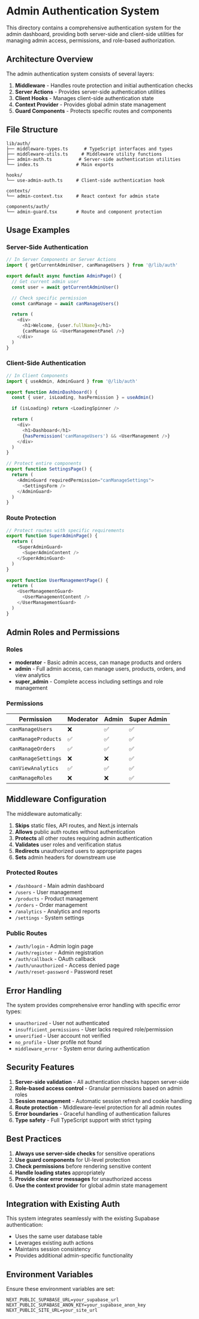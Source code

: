 # Admin Authentication System

This directory contains a comprehensive authentication system for the admin dashboard, providing both server-side and client-side utilities for managing admin access, permissions, and role-based authorization.

## Architecture Overview

The admin authentication system consists of several layers:

1. **Middleware** - Handles route protection and initial authentication checks
2. **Server Actions** - Provides server-side authentication utilities
3. **Client Hooks** - Manages client-side authentication state
4. **Context Provider** - Provides global admin state management
5. **Guard Components** - Protects specific routes and components

## File Structure

```
lib/auth/
├── middleware-types.ts      # TypeScript interfaces and types
├── middleware-utils.ts     # Middleware utility functions
├── admin-auth.ts          # Server-side authentication utilities
└── index.ts              # Main exports

hooks/
└── use-admin-auth.ts     # Client-side authentication hook

contexts/
└── admin-context.tsx     # React context for admin state

components/auth/
└── admin-guard.tsx       # Route and component protection
```

## Usage Examples

### Server-Side Authentication

```typescript
// In Server Components or Server Actions
import { getCurrentAdminUser, canManageUsers } from '@/lib/auth'

export default async function AdminPage() {
  // Get current admin user
  const user = await getCurrentAdminUser()

  // Check specific permission
  const canManage = await canManageUsers()

  return (
    <div>
      <h1>Welcome, {user.fullName}</h1>
      {canManage && <UserManagementPanel />}
    </div>
  )
}
```

### Client-Side Authentication

```typescript
// In Client Components
import { useAdmin, AdminGuard } from '@/lib/auth'

export function AdminDashboard() {
  const { user, isLoading, hasPermission } = useAdmin()

  if (isLoading) return <LoadingSpinner />

  return (
    <div>
      <h1>Dashboard</h1>
      {hasPermission('canManageUsers') && <UserManagement />}
    </div>
  )
}

// Protect entire components
export function SettingsPage() {
  return (
    <AdminGuard requiredPermission="canManageSettings">
      <SettingsForm />
    </AdminGuard>
  )
}
```

### Route Protection

```typescript
// Protect routes with specific requirements
export function SuperAdminPage() {
  return (
    <SuperAdminGuard>
      <SuperAdminContent />
    </SuperAdminGuard>
  )
}

export function UserManagementPage() {
  return (
    <UserManagementGuard>
      <UserManagementContent />
    </UserManagementGuard>
  )
}
```

## Admin Roles and Permissions

### Roles

- **moderator** - Basic admin access, can manage products and orders
- **admin** - Full admin access, can manage users, products, orders, and view analytics
- **super_admin** - Complete access including settings and role management

### Permissions

| Permission          | Moderator | Admin | Super Admin |
| ------------------- | --------- | ----- | ----------- |
| `canManageUsers`    | ❌        | ✅    | ✅          |
| `canManageProducts` | ✅        | ✅    | ✅          |
| `canManageOrders`   | ✅        | ✅    | ✅          |
| `canManageSettings` | ❌        | ❌    | ✅          |
| `canViewAnalytics`  | ✅        | ✅    | ✅          |
| `canManageRoles`    | ❌        | ❌    | ✅          |

## Middleware Configuration

The middleware automatically:

1. **Skips** static files, API routes, and Next.js internals
2. **Allows** public auth routes without authentication
3. **Protects** all other routes requiring admin authentication
4. **Validates** user roles and verification status
5. **Redirects** unauthorized users to appropriate pages
6. **Sets** admin headers for downstream use

### Protected Routes

- `/dashboard` - Main admin dashboard
- `/users` - User management
- `/products` - Product management
- `/orders` - Order management
- `/analytics` - Analytics and reports
- `/settings` - System settings

### Public Routes

- `/auth/login` - Admin login page
- `/auth/register` - Admin registration
- `/auth/callback` - OAuth callback
- `/auth/unauthorized` - Access denied page
- `/auth/reset-password` - Password reset

## Error Handling

The system provides comprehensive error handling with specific error types:

- `unauthorized` - User not authenticated
- `insufficient_permissions` - User lacks required role/permission
- `unverified` - User account not verified
- `no_profile` - User profile not found
- `middleware_error` - System error during authentication

## Security Features

1. **Server-side validation** - All authentication checks happen server-side
2. **Role-based access control** - Granular permissions based on admin roles
3. **Session management** - Automatic session refresh and cookie handling
4. **Route protection** - Middleware-level protection for all admin routes
5. **Error boundaries** - Graceful handling of authentication failures
6. **Type safety** - Full TypeScript support with strict typing

## Best Practices

1. **Always use server-side checks** for sensitive operations
2. **Use guard components** for UI-level protection
3. **Check permissions** before rendering sensitive content
4. **Handle loading states** appropriately
5. **Provide clear error messages** for unauthorized access
6. **Use the context provider** for global admin state management

## Integration with Existing Auth

This system integrates seamlessly with the existing Supabase authentication:

- Uses the same user database table
- Leverages existing auth actions
- Maintains session consistency
- Provides additional admin-specific functionality

## Environment Variables

Ensure these environment variables are set:

```env
NEXT_PUBLIC_SUPABASE_URL=your_supabase_url
NEXT_PUBLIC_SUPABASE_ANON_KEY=your_supabase_anon_key
NEXT_PUBLIC_SITE_URL=your_site_url
```
